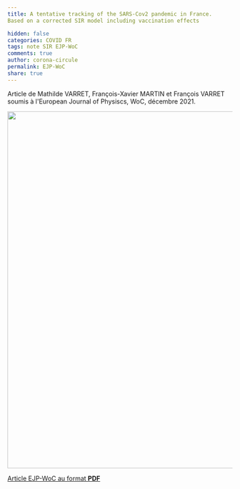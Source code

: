 ```yaml
---
title: A tentative tracking of the SARS-Cov2 pandemic in France. 
Based on a corrected SIR model including vaccination effects

hidden: false
categories: COVID FR
tags: note SIR EJP-WoC
comments: true
author: corona-circule
permalink: EJP-WoC
share: true
---
```


<link rel="stylesheet" href="../assets/css/style.css">

Article de Mathilde VARRET, François-Xavier MARTIN et François VARRET soumis à l'European Journal of Physiscs, WoC, décembre 2021. <br/>


<img src='/lettres/images/img-EJP-WoC.png' width='800px'/>

[Article EJP-WoC au format __PDF__](/lettres/resources/pdf/EJP-WoC.pdf)
